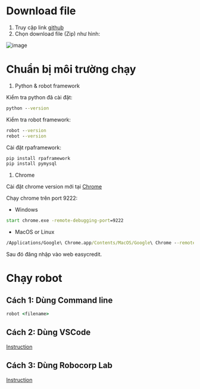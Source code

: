 # Download file

1. Truy cập link [github](https://github.com/allyvan1314/TC_Easy_bot_final)
2. Chọn download file (Zip) như hình:

![image](https://user-images.githubusercontent.com/49230626/110578210-df845000-8196-11eb-9960-8e9fc9a4f7a2.png)

# Chuẩn bị môi trường chạy

1. Python & robot framework

Kiểm tra python đã cài đặt:

```cmd
python --version
```

Kiểm tra robot framework:

```cmd
robot --version
rebot --version
```

Cài đặt rpaframework:

```cmd
pip install rpaframework
pip install pymysql
```

1. Chrome

Cài đặt chrome version mới tại [Chrome](https://www.google.com/chrome/)

Chạy chrome trên port 9222:

- Windows
```cmd
start chrome.exe -remote-debugging-port=9222
```
- MacOS or Linux
```cmd
/Applications/Google\ Chrome.app/Contents/MacOS/Google\ Chrome --remote-debugging-port=9222
```

Sau đó đăng nhập vào web easycredit.

# Chạy robot

## Cách 1: Dùng Command line

```cmd
robot <filename>
```

## Cách 2: Dùng VSCode

[Instruction](https://robocorp.com/docs/developer-tools/visual-studio-code/overview)

## Cách 3: Dùng Robocorp Lab

[Instruction](https://robocorp.com/docs/developer-tools/robocorp-lab/installation)
